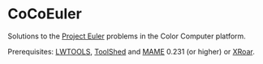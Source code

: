 # CoCoEuler
Solutions to the [Project Euler](https://projecteuler.net/) problems in the Color Computer platform.

Prerequisites: [LWTOOLS](http://www.lwtools.ca/), [ToolShed](https://sourceforge.net/projects/toolshed/) and [MAME](https://www.mamedev.org/) 0.231 (or higher) or [XRoar](https://www.6809.org.uk/xroar/).
